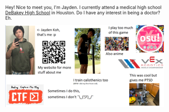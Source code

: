 Hey! Nice to meet you, I'm Jayden. I currently attend a medical high school [DeBakey High School](https://www.houstonisd.org/debakey) in Houston. Do I have any interest in being a doctor? Eh.

![the bwsi experience](/assets/bwsipic.png)